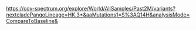 

https://cov-spectrum.org/explore/World/AllSamples/Past2M/variants?nextcladePangoLineage=HK.3*&aaMutations1=S%3AQ14H&analysisMode=CompareToBaseline&
